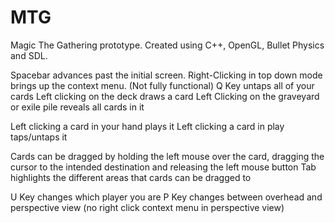# MTG
Magic The Gathering prototype. Created using C++, OpenGL, Bullet Physics and SDL.

Spacebar advances past the initial screen.
Right-Clicking in top down mode brings up the context menu. (Not fully functional)
Q Key untaps all of your cards
Left clicking on the deck draws a card
Left Clicking on the graveyard or exile pile reveals all cards in it

Left clicking a card in your hand plays it
Left clicking a card in play taps/untaps it

Cards can be dragged by holding the left mouse over the card, dragging the cursor to the intended destination and releasing the left mouse button
Tab highlights the different areas that cards can be dragged to

U Key changes which player you are
P Key changes between overhead and perspective view (no right click context menu in perspective view)
